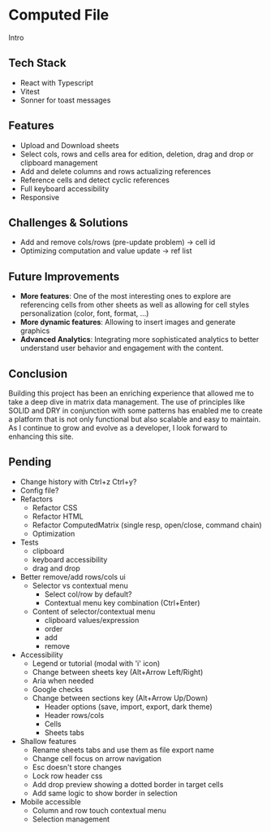 # Computed File

Intro

## Tech Stack

- React with Typescript
- Vitest
- Sonner for toast messages

## Features

- Upload and Download sheets
- Select cols, rows and cells area for edition, deletion, drag and drop or clipboard management
- Add and delete columns and rows actualizing references
- Reference cells and detect cyclic references
- Full keyboard accessibility
- Responsive

## Challenges & Solutions

- Add and remove cols/rows (pre-update problem) -> cell id
- Optimizing computation and value update -> ref list

## Future Improvements

- **More features**: One of the most interesting ones to explore are referencing cells from other sheets as well as allowing for cell styles personalization (color, font, format, ...)
- **More dynamic features**: Allowing to insert images and generate graphics
- **Advanced Analytics**: Integrating more sophisticated analytics to better understand user behavior and engagement with the content.

## Conclusion

Building this project has been an enriching experience that allowed me to take a deep dive in matrix data management. The use of principles like SOLID and DRY in conjunction with some patterns has enabled me to create a platform that is not only functional but also scalable and easy to maintain. As I continue to grow and evolve as a developer, I look forward to enhancing this site.

## Pending

- Change history with Ctrl+z Ctrl+y?
- Config file?
- Refactors
  - Refactor CSS
  - Refactor HTML
  - Refactor ComputedMatrix (single resp, open/close, command chain)
  - Optimization
- Tests
  - clipboard
  - keyboard accessibility
  - drag and drop
- Better remove/add rows/cols ui
  - Selector vs contextual menu
    - Select col/row by default?
    - Contextual menu key combination (Ctrl+Enter)
  - Content of selector/contextual menu
    - clipboard values/expression
    - order
    - add
    - remove
- Accessibility
  - Legend or tutorial (modal with 'i' icon)
  - Change between sheets key (Alt+Arrow Left/Right)
  - Aria when needed
  - Google checks
  - Change between sections key (Alt+Arrow Up/Down)
    - Header options (save, import, export, dark theme)
    - Header rows/cols
    - Cells
    - Sheets tabs
- Shallow features
  - Rename sheets tabs and use them as file export name
  - Change cell focus on arrow navigation
  - Esc doesn't store changes
  - Lock row header css
  - Add drop preview showing a dotted border in target cells
  - Add same logic to show border in selection
- Mobile accessible
  - Column and row touch contextual menu
  - Selection management
